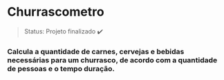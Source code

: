 <h1> Churrascometro </h1>

> Status: Projeto finalizado ✔️

### Calcula a quantidade de carnes, cervejas e bebidas necessárias para um churrasco, de acordo com a quantidade de pessoas e o tempo duração.

